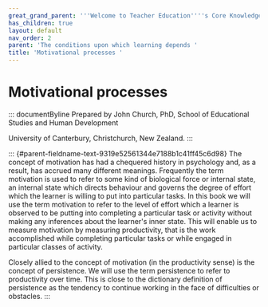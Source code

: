 ```yaml
---
great_grand_parent: '''Welcome to Teacher Education''''s Core Knowledge and Skills.'''
has_children: true
layout: default
nav_order: 2
parent: 'The conditions upon which learning depends '
title: 'Motivational processes '
---
```

# Motivational processes 


::: documentByline
Prepared by John Church, PhD, School of Educational Studies and Human
Development

University of Canterbury, Christchurch, New Zealand.
:::

::: {#parent-fieldname-text-9319e52561344e7188b1c41ff45c6d98}
The concept of motivation has had a chequered history in psychology and,
as a result, has accrued many different meanings. Frequently the term
motivation is used to refer to some kind of biological force or internal
state, an internal state which directs behaviour and governs the degree
of effort which the learner is willing to put into particular tasks. In
this book we will use the term motivation to refer to the level of
effort which a learner is observed to be putting into completing a
particular task or activity without making any inferences about the
learner's inner state. This will enable us to measure motivation by
measuring productivity, that is the work accomplished while completing
particular tasks or while engaged in particular classes of activity.

Closely allied to the concept of motivation (in the productivity sense)
is the concept of persistence. We will use the term persistence to refer
to productivity over time. This is close to the dictionary definition of
persistence as the tendency to continue working in the face of
difficulties or obstacles.
:::

